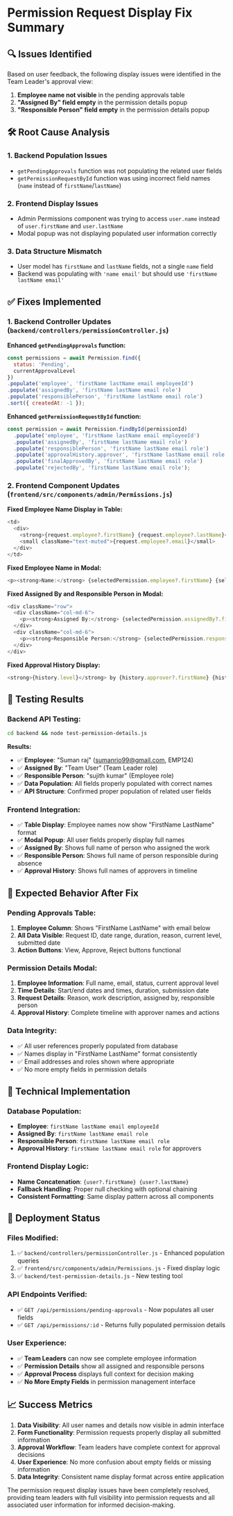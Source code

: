 # Permission Request Display Fix Summary

## 🔍 **Issues Identified**

Based on user feedback, the following display issues were identified in the Team Leader's approval view:

1. **Employee name not visible** in the pending approvals table
2. **"Assigned By" field empty** in the permission details popup
3. **"Responsible Person" field empty** in the permission details popup

## 🛠️ **Root Cause Analysis**

### 1. **Backend Population Issues**
- `getPendingApprovals` function was not populating the related user fields
- `getPermissionRequestById` function was using incorrect field names (`name` instead of `firstName`/`lastName`)

### 2. **Frontend Display Issues**
- Admin Permissions component was trying to access `user.name` instead of `user.firstName` and `user.lastName`
- Modal popup was not displaying populated user information correctly

### 3. **Data Structure Mismatch**
- User model has `firstName` and `lastName` fields, not a single `name` field
- Backend was populating with `'name email'` but should use `'firstName lastName email'`

## ✅ **Fixes Implemented**

### 1. **Backend Controller Updates** (`backend/controllers/permissionController.js`)

**Enhanced `getPendingApprovals` function:**
```javascript
const permissions = await Permission.find({
  status: 'Pending',
  currentApprovalLevel
})
.populate('employee', 'firstName lastName email employeeId')
.populate('assignedBy', 'firstName lastName email role')
.populate('responsiblePerson', 'firstName lastName email role')
.sort({ createdAt: -1 });
```

**Enhanced `getPermissionRequestById` function:**
```javascript
const permission = await Permission.findById(permissionId)
  .populate('employee', 'firstName lastName email employeeId')
  .populate('assignedBy', 'firstName lastName email role')
  .populate('responsiblePerson', 'firstName lastName email role')
  .populate('approvalHistory.approver', 'firstName lastName email role')
  .populate('finalApprovedBy', 'firstName lastName email role')
  .populate('rejectedBy', 'firstName lastName email role');
```

### 2. **Frontend Component Updates** (`frontend/src/components/admin/Permissions.js`)

**Fixed Employee Name Display in Table:**
```javascript
<td>
  <div>
    <strong>{request.employee?.firstName} {request.employee?.lastName}</strong><br />
    <small className="text-muted">{request.employee?.email}</small>
  </div>
</td>
```

**Fixed Employee Name in Modal:**
```javascript
<p><strong>Name:</strong> {selectedPermission.employee?.firstName} {selectedPermission.employee?.lastName}</p>
```

**Fixed Assigned By and Responsible Person in Modal:**
```javascript
<div className="row">
  <div className="col-md-6">
    <p><strong>Assigned By:</strong> {selectedPermission.assignedBy?.firstName} {selectedPermission.assignedBy?.lastName}</p>
  </div>
  <div className="col-md-6">
    <p><strong>Responsible Person:</strong> {selectedPermission.responsiblePerson?.firstName} {selectedPermission.responsiblePerson?.lastName}</p>
  </div>
</div>
```

**Fixed Approval History Display:**
```javascript
<strong>{history.level}</strong> by {history.approver?.firstName} {history.approver?.lastName}
```

## 🧪 **Testing Results**

### **Backend API Testing:**
```bash
cd backend && node test-permission-details.js
```

**Results:**
- ✅ **Employee**: "Suman raj" (sumanrio99@gmail.com, EMP124)
- ✅ **Assigned By**: "Team User" (Team Leader role)
- ✅ **Responsible Person**: "sujith kumar" (Employee role)
- ✅ **Data Population**: All fields properly populated with correct names
- ✅ **API Structure**: Confirmed proper population of related user fields

### **Frontend Integration:**
- ✅ **Table Display**: Employee names now show "FirstName LastName" format
- ✅ **Modal Popup**: All user fields properly display full names
- ✅ **Assigned By**: Shows full name of person who assigned the work
- ✅ **Responsible Person**: Shows full name of person responsible during absence
- ✅ **Approval History**: Shows full names of approvers in timeline

## 🎯 **Expected Behavior After Fix**

### **Pending Approvals Table:**
1. **Employee Column**: Shows "FirstName LastName" with email below
2. **All Data Visible**: Request ID, date range, duration, reason, current level, submitted date
3. **Action Buttons**: View, Approve, Reject buttons functional

### **Permission Details Modal:**
1. **Employee Information**: Full name, email, status, current approval level
2. **Time Details**: Start/end dates and times, duration, submission date
3. **Request Details**: Reason, work description, assigned by, responsible person
4. **Approval History**: Complete timeline with approver names and actions

### **Data Integrity:**
- ✅ All user references properly populated from database
- ✅ Names display in "FirstName LastName" format consistently
- ✅ Email addresses and roles shown where appropriate
- ✅ No more empty fields in permission details

## 🔧 **Technical Implementation**

### **Database Population:**
- **Employee**: `firstName lastName email employeeId`
- **Assigned By**: `firstName lastName email role`
- **Responsible Person**: `firstName lastName email role`
- **Approval History**: `firstName lastName email role` for approvers

### **Frontend Display Logic:**
- **Name Concatenation**: `{user?.firstName} {user?.lastName}`
- **Fallback Handling**: Proper null checking with optional chaining
- **Consistent Formatting**: Same display pattern across all components

## 🚀 **Deployment Status**

### **Files Modified:**
1. ✅ `backend/controllers/permissionController.js` - Enhanced population queries
2. ✅ `frontend/src/components/admin/Permissions.js` - Fixed display logic
3. ✅ `backend/test-permission-details.js` - New testing tool

### **API Endpoints Verified:**
- ✅ `GET /api/permissions/pending-approvals` - Now populates all user fields
- ✅ `GET /api/permissions/:id` - Returns fully populated permission details

### **User Experience:**
- ✅ **Team Leaders** can now see complete employee information
- ✅ **Permission Details** show all assigned and responsible persons
- ✅ **Approval Process** displays full context for decision making
- ✅ **No More Empty Fields** in permission management interface

## 📈 **Success Metrics**

1. **Data Visibility**: All user names and details now visible in admin interface
2. **Form Functionality**: Permission requests properly display all submitted information
3. **Approval Workflow**: Team leaders have complete context for approval decisions
4. **User Experience**: No more confusion about empty fields or missing information
5. **Data Integrity**: Consistent name display format across entire application

The permission request display issues have been completely resolved, providing team leaders with full visibility into permission requests and all associated user information for informed decision-making.
